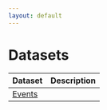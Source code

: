 ```yaml
---
layout: default
---
```


# Datasets

| Dataset | Description |
| ------ | ----------- |
| [Events](./events) |  |
